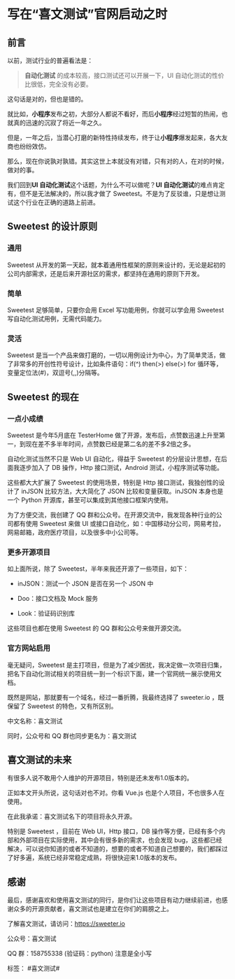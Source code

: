 # 写在“喜文测试”官网启动之时

## 前言

以前，测试行业的普遍看法是：

> **自动化测试** 的成本较高，接口测试还可以开展一下，UI 自动化测试的性价比很低，完全没有必要。

这句话是对的，但也是错的。

就比如，**小程序**发布之初，大部分人都说不看好，而后**小程序**经过短暂的热闹，也就真的迅速的沉寂了将近一年之久。

但是，一年之后，当潜心打磨的新特性持续发布，终于让**小程序**爆发起来，各大友商也纷纷效仿。

那么，现在你说孰对孰错。其实这世上本就没有对错，只有对的人，在对的时候，做对的事。

我们回到**UI 自动化测试**这个话题，为什么不可以做呢？**UI 自动化测试**的难点肯定有，但不是无法解决的，所以我才做了 Sweetest。不是为了反驳谁，只是想让测试这个行业在正确的道路上前进。

## Sweetest 的设计原则

### 通用

Sweetest 从开发的第一天起，就本着通用性框架的原则来设计的，无论是起初的公司内部需求，还是后来开源社区的需求，都坚持在通用的原则下开发。

### 简单

Sweetest 足够简单，只要你会用 Excel 写功能用例，你就可以学会用 Sweetest 写自动化测试用例，无需代码能力。

### 灵活

Sweetest 是当一个产品来做打磨的，一切以用例设计为中心，为了简单灵活，做了非常多的开创性符号设计，比如条件语句：if(^) then(>) else(>) for 循环等，变量定位法(\#)，双逗号(,,)分隔等。

## Sweetest 的现在

### 一点小成绩

Sweetest 是今年5月底在 TesterHome 做了开源，发布后，点赞数迅速上升至第一，到现在差不多半年时间，点赞数已经是第二名的差不多2倍之多。

自动化测试当然不只是 Web UI 自动化，得益于 Sweetest 的分层设计思想，在后面我逐步加入了 DB 操作，Http 接口测试，Android 测试，小程序测试等功能。

这些都大大扩展了 Sweetest 的使用场景，特别是 Http 接口测试，我独创性的设计了 inJSON 比较方法，大大简化了 JSON 比较和变量获取。inJSON 本身也是一个 Python 开源库，甚至可以集成到其他接口框架内使用。

为了方便交流，我创建了 QQ 群和公众号。在开源交流中，我发现各种行业的公司都有使用 Sweetest 来做 UI 或接口自动化，如：中国移动分公司，网易考拉，网易邮箱，政府医疗项目，以及很多中小公司等。

### 更多开源项目

如上面所说，除了 Sweetest，半年来我还开源了一些项目，如下：

* inJSON：测试一个 JSON 是否在另一个 JSON 中

* Doo：接口文档及 Mock 服务

* Look：验证码识别库

这些项目也都在使用 Sweetest 的 QQ 群和公众号来做开源交流。

### 官方网站启用

毫无疑问，Sweetest 是主打项目，但是为了减少困扰，我决定做一次项目归集，把名下自动化测试相关的项目统一到一个标识下面，建一个官网统一展示使用文档。

既然是网站，那就要有一个域名，经过一番折腾，我最终选择了 sweeter.io ，既保留了 Sweetest 的特色，又有所区别。

中文名称：喜文测试

同时，公众号和 QQ 群也同步更名为：喜文测试

## 喜文测试的未来

有很多人说不敢用个人维护的开源项目，特别是还未发布1.0版本的。

正如本文开头所说，这句话对也不对。你看 Vue.js 也是个人项目，不也很多人在使用。

在此我承诺：喜文测试名下的项目将永久开源。

特别是 Sweetest ，目前在 Web UI，Http 接口，DB 操作等方便，已经有多个内部和外部项目在实际使用，其中会有很多新的需求，也会发现 bug，这些都已经解决，可以说你知道的或者不知道的，想要的或者不知道自己想要的，我们都踩过了好多遍，系统已经非常稳定成熟，将很快迎来1.0版本的发布。

## 感谢

最后，感谢喜欢和使用喜文测试的同行，是你们让这些项目有动力继续前进，也感谢众多的开源贡献者，喜文测试也是建立在你们的肩膀之上。

了解喜文测试，请访问：https://sweeter.io

公众号：喜文测试

QQ 群：158755338 (验证码：python)  注意是全小写

标签： #喜文测试#
